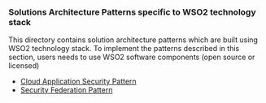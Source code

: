 ### Solutions Architecture Patterns specific to WSO2 technology stack

This directory contains solution architecture patterns which are built using WSO2 technology stack. To implement the patterns described in this section, users needs to use WSO2 software components (open source or licensed)

- [Cloud Application Security Pattern](Cloud-Application-Security-Pattern.md)
- [Security Federation Pattern](Security-Federation-Pattern.md)
